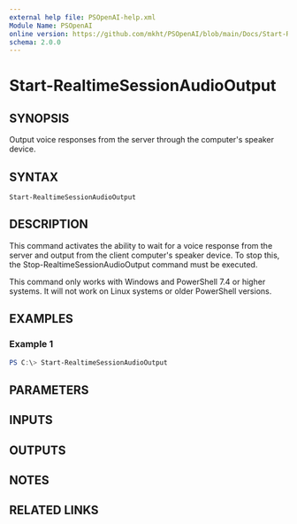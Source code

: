 ```yaml
---
external help file: PSOpenAI-help.xml
Module Name: PSOpenAI
online version: https://github.com/mkht/PSOpenAI/blob/main/Docs/Start-RealtimeSessionAudioOutput.md
schema: 2.0.0
---
```


# Start-RealtimeSessionAudioOutput

## SYNOPSIS
Output voice responses from the server through the computer's speaker device.

## SYNTAX

```
Start-RealtimeSessionAudioOutput
```

## DESCRIPTION
This command activates the ability to wait for a voice response from the server and output from the client computer's speaker device. To stop this, the Stop-RealtimeSessionAudioOutput command must be executed.

This command only works with Windows and PowerShell 7.4 or higher systems. It will not work on Linux systems or older PowerShell versions.

## EXAMPLES

### Example 1
```powershell
PS C:\> Start-RealtimeSessionAudioOutput
```

## PARAMETERS

## INPUTS

## OUTPUTS

## NOTES

## RELATED LINKS

